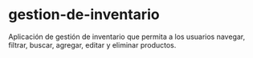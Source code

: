 # gestion-de-inventario
Aplicación de gestión de inventario que permita a los usuarios navegar, filtrar, buscar, agregar, editar y eliminar productos.
